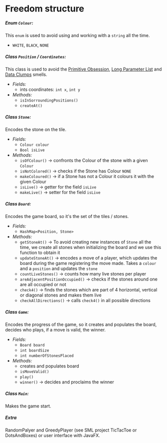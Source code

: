 # Freedom structure




##### Enum `Colour`:

This `enum` is used to avoid using and working with a `string` all the time.

- `WHITE`, `BLACK`, `NONE`

##### Class `Position` / `Coordinates`:

This class is used to avoid the [Primitive Obsession](https://sourcemaking.com/refactoring/smells/primitive-obsession), [Long Parameter List](https://sourcemaking.com/refactoring/smells/long-parameter-list) and [Data Clumps](https://sourcemaking.com/refactoring/smells/data-clumps) smells.

- *Fields:*
  - ints coordinates: `int x`, `int y`
- *Methods:*
  - `isInSorroundingPositions()`
  - `createAt()` 

##### Class `Stone`:

Encodes the stone on the tile.

- *Fields:*
  - `Colour colour`
  - `Bool isLive`
- *Methods:*
  - `isOfColour()` → confronts the Colour of the stone with a given `Colour`
  - `isNotColored()` → checks if the Stone has Colour `NONE`
  - `makeColoured()` → if a Stone has not a Colour it colours it with the given Colour
  - `isLive()` → getter for the field `isLive` 
  - `makeLive()` → setter for the field `isLive`

##### Class `Board`:

Encodes the game board, so it's the set of the tiles / stones.

- *Fields:*
  - `HashMap<Position, Stone>`
- *Methods:*
  - `getStoneAt()` → To avoid creating new instances of `Stone` all the time, we create all stones when initializing the board and we use this function to obtain it
  - `updateStoneAt()` → encodes a move of a player, which updates the board during the game registering the move made. Takes a `colour` and a `position` and updates the `stone`
  - `countLiveStones()` → counts how many live stones per player
  - `areAdjacentPositionOccupied()` → checks if the stones around one are all occupied or not
  - `check4()` → finds the stones which are part of 4 horizontal, vertical or diagonal stones and makes them live
  - `checkAllDirections()` → calls `check4()` in all possible directions

##### Class `Game`:

Encodes the progress of the game, so it creates and populates the board, decides who plays, if a move is valid, the winner.

- *Fields:*
  - `Board board`
  - `int boardSize`
  - `int numberOfStonesPlaced`
- *Methods:*
  - creates and populates board
  - `isMoveValid()`
  - `play()`
  - `winner()` → decides and proclaims the winner

##### Class `Main`:

Makes the game start.


##### Extra

RandomPalyer and GreedyPlayer (see SML project TicTacToe or DotsAndBoxes) or user interface with JavaFX.